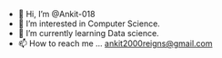 - 👋 Hi, I’m @Ankit-018
- 👀 I’m interested in Computer Science.
- 🌱 I’m currently learning Data science.
- 📫 How to reach me ... ankit2000reigns@gmail.com

<!---
Ankit-018/Ankit-018 is a ✨ special ✨ repository because its `README.md` (this file) appears on your GitHub profile.
You can click the Preview link to take a look at your changes.
--->
